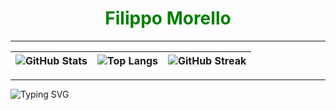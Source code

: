 <div align="center">
  <h1 id="title" style="color: green; animation: blink 1s infinite alternate;">Filippo Morello</h1>
</div>

---

| ![GitHub Stats](https://github-readme-stats.vercel.app/api?username=Il-Moro&show_icons=true&theme=radical) | ![Top Langs](https://github-readme-stats.vercel.app/api/top-langs/?username=Il-Moro&layout=compact&theme=radical) | ![GitHub Streak](https://github-readme-streak-stats.herokuapp.com/?user=Il-moro&theme=radical) |
| --- | --- | --- |

---

![Typing SVG](https://readme-typing-svg.demolab.com?font=Courier&size=22&color=800020&center=true&vCenter=true&width=500&height=70&lines=DOWN+THE+RABBIT+H(ELL)OLE...)
